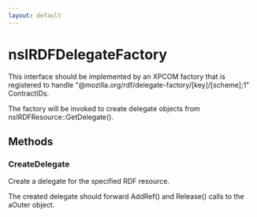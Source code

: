 ```yaml
---
layout: default
---
```


# nsIRDFDelegateFactory #

This interface should be implemented by an XPCOM factory that
is registered to handle "@mozilla.org/rdf/delegate-factory/[key]/[scheme];1"
ContractIDs.

The factory will be invoked to create delegate objects from
nsIRDFResource::GetDelegate().


## Methods ##

### CreateDelegate ###

Create a delegate for the specified RDF resource.

The created delegate should forward AddRef() and Release()
calls to the aOuter object.

